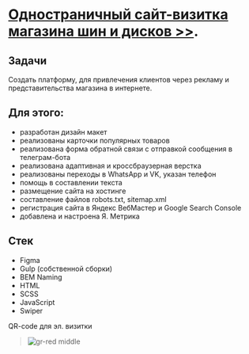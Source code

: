 # [Одностраничный сайт-визитка магазина шин и дисков >>](https://shinstore.ru/).

## Задачи
Создать платформу, для привлечения клиентов через рекламу и представительства магазина в интернете.

## Для этого:
* разработан дизайн макет
* реализованы карточки популярных товаров
* реализована форма обратной связи с отправкой сообщения в телеграм-бота
* реализована адаптивная и кроссбраузерная верстка
* реализованы переходы в WhatsApp и VK, указан телефон
* помощь в составлении текста
* размещение сайта на хостинге
* составление файлов robots.txt, sitemap.xml
* регистрация сайта в Яндекс ВебМастер и Google Search Console
* добавлена и настроена Я. Метрика



## Стек
* Figma
* Gulp (собственной сборки)
* BEM Naming
* HTML
* SCSS
* JavaScript
* Swiper

QR-code для эл. визитки
>![gr-red middle](https://user-images.githubusercontent.com/25119216/221472309-f4f86ee3-cadc-4e9e-9a46-4dfcadf2b7ff.png)
